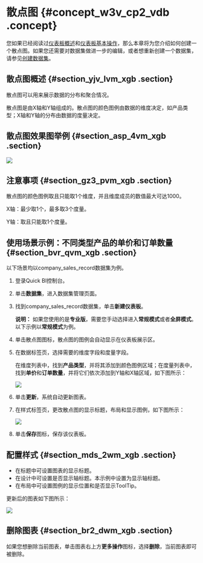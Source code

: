 # 散点图 {#concept_w3v_cp2_vdb .concept}

您如果已经阅读过[仪表板概述](cn.zh-CN/用户指南/仪表板制作/仪表板概述.md#)和[仪表板基本操作](cn.zh-CN/用户指南/仪表板制作/仪表板基本操作/仪表板基本操作概述.md#)，那么本章将为您介绍如何创建一个散点图。如果您还需要对数据集做进一步的编辑，或者想重新创建一个数据集，请参见[创建数据集](cn.zh-CN/用户指南/数据建模/管理数据集/创建数据集.md#)。

## 散点图概述 {#section_yjv_lvm_xgb .section}

散点图可以用来展示数据的分布和聚合情况。

散点图是由X轴和Y轴组成的。散点图的颜色图例由数据的维度决定，如产品类型；X轴和Y轴的分布由数据的度量决定。

## 散点图效果图举例 {#section_asp_4vm_xgb .section}

![](http://static-aliyun-doc.oss-cn-hangzhou.aliyuncs.com/assets/img/9134/155555881339634_zh-CN.png)

## 注意事项 {#section_gz3_pvm_xgb .section}

散点图的颜色图例取且只能取1个维度，并且维度成员的数值最大可达1000。

X轴：最少取1个，最多取3个度量。

Y轴：取且只能取1个度量。

## 使用场景示例：不同类型产品的单价和订单数量 {#section_bvr_qvm_xgb .section}

以下场景均以company\_sales\_record数据集为例。

1.  登录Quick BI控制台。
2.  单击**数据集**，进入数据集管理页面。
3.  找到company\_sales\_record数据集，单击**新建仪表板**。

    **说明：** 如果您使用的是**专业版**，需要您手动选择进入**常规模式**或者**全屏模式**。以下示例以**常规模式**为例。

4.  单击散点图图标，散点图的图例会自动显示在仪表板展示区。
5.  在数据标签页，选择需要的维度字段和度量字段。

    在维度列表中，找到**产品类型**，并将其添加到颜色图例区域；在度量列表中，找到**单价**和**订单数量**，并将它们依次添加到Y轴和X轴区域，如下图所示：

    ![](http://static-aliyun-doc.oss-cn-hangzhou.aliyuncs.com/assets/img/9134/15555588131750_zh-CN.png)

6.  单击**更新**，系统自动更新图表。
7.  在样式标签页，更改散点图的显示标题，布局和显示图例，如下图所示：

    ![](http://static-aliyun-doc.oss-cn-hangzhou.aliyuncs.com/assets/img/9134/15555588141751_zh-CN.png)

8.  单击**保存**图标，保存该仪表板。

## 配置样式 {#section_mds_2wm_xgb .section}

-   在标题中可设置图表的显示标题。
-   在设计中可设置是否显示轴标题。本示例中设置为显示轴标题。
-   在布局中可设置图例的显示位置和是否显示ToolTip。

更新后的图表如下图所示：

![](http://static-aliyun-doc.oss-cn-hangzhou.aliyuncs.com/assets/img/9134/155555881439638_zh-CN.png)

## 删除图表 {#section_br2_dwm_xgb .section}

如果您想删除当前图表，单击图表右上方**更多操作**图标，选择**删除**，当前图表即可被删除。

